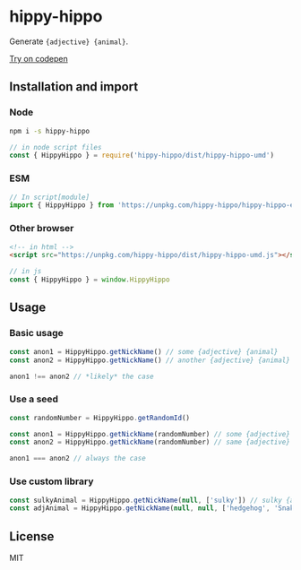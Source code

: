# hippy-hippo

Generate `{adjective} {animal}`.

[Try on codepen](https://codepen.io/xgui3783/pen/vYJgXWR)

## Installation and import

### Node

```sh
npm i -s hippy-hippo
```

```js
// in node script files
const { HippyHippo } = require('hippy-hippo/dist/hippy-hippo-umd')
```

### ESM

```js
// In script[module]
import { HippyHippo } from 'https://unpkg.com/hippy-hippo/hippy-hippo-esm.js'
```

### Other browser

```html
<!-- in html -->
<script src="https://unpkg.com/hippy-hippo/dist/hippy-hippo-umd.js"></script>
```

```js
// in js
const { HippyHippo } = window.HippyHippo
```

## Usage

### Basic usage

```js
const anon1 = HippyHippo.getNickName() // some {adjective} {animal}
const anon2 = HippyHippo.getNickName() // another {adjective} {animal}

anon1 !== anon2 // *likely* the case
```

### Use a seed

```js 
const randomNumber = HippyHippo.getRandomId()

const anon1 = HippyHippo.getNickName(randomNumber) // some {adjective} {animal}
const anon2 = HippyHippo.getNickName(randomNumber) // same {adjective} {animal}

anon1 === anon2 // always the case
```

### Use custom library

```js
const sulkyAnimal = HippyHippo.getNickName(null, ['sulky']) // sulky {animal}
const adjAnimal = HippyHippo.getNickName(null, null, ['hedgehog', 'Snake']) // {adjective} hedgehog|Snack
```

## License

MIT
